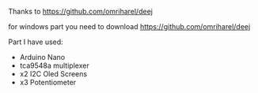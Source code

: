 Thanks to https://github.com/omriharel/deej 

for windows part you need to download https://github.com/omriharel/deej

Part I have used:

- Arduino Nano
- tca9548a multiplexer
- x2 I2C Oled Screens
- x3 Potentiometer
